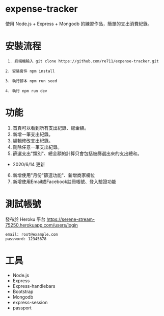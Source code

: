 # expense-tracker
使用 Node.js + Express + Mongodb 的練習作品，簡單的支出消費紀錄。

# 安裝流程
```
 1. 終端機輸入 git clone https://github.com/re711/expense-tracker.git
 ```
 ```
 2. 安裝套件 npm install
 ```
 ```
 3. 執行腳本 npm run seed
 ```
 ```
 4. 執行 npm run dev
 ```

# 功能
1. 首頁可以看到所有支出紀錄、總金額。
2. 新增一筆支出紀錄。
3. 編輯修改支出紀錄。
4. 刪除任意一筆支出紀錄。
5. 篩選支出"類別"、總金額的計算只會包括被篩選出來的支出總和。
* 2020/6/14 更新
6. 新增使用"月份"篩選功能"、新增商家欄位
7. 新增使用Email或Facebook註冊帳號、登入驗證功能

# 測試帳號
發布於 Heroku 平台 https://serene-stream-75250.herokuapp.com/users/login
```
email: root@example.com
password: 12345678
```
# 工具
* Node.js
* Express
* Express-handlebars
* Bootstrap
* Mongodb
* express-session
* passport
